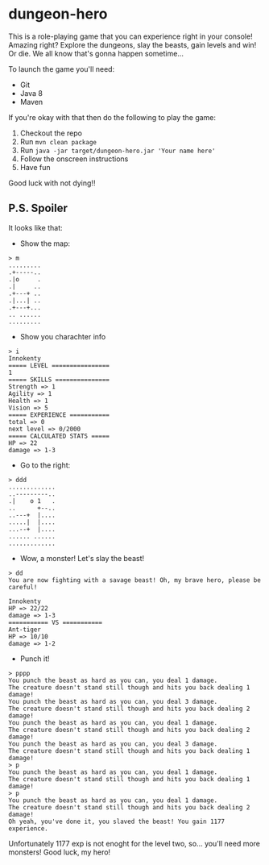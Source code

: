 # dungeon-hero

This is a role-playing game that you can experience right in your console!
Amazing right? Explore the dungeons, slay the beasts, gain levels and win!
Or die. We all know that's gonna happen sometime...

To launch the game you'll need:
* Git
* Java 8
* Maven

If you're okay with that then do the following to play the game:

1. Checkout the repo
1. Run ```mvn clean package```
1. Run ```java -jar target/dungeon-hero.jar 'Your name here'```
1. Follow the onscreen instructions
1. Have fun

Good luck with not dying!!

## P.S. Spoiler
It looks like that:

* Show the map:
```
> m
.........
.+-----..
.|o     .
.|     ..
.+---+ ..
.|...| ..
.+---+...
.. ......
.........
```

* Show you charachter info
```
> i
Innokenty
===== LEVEL ================
1
===== SKILLS ===============
Strength => 1
Agility => 1
Health => 1
Vision => 5
===== EXPERIENCE ===========
total => 0
next level => 0/2000
===== CALCULATED STATS =====
HP => 22
damage => 1-3
```

* Go to the right:
```
> ddd
.............
..---------..
.|    o 1   .
..      +--..
..---+  |....
.....|  |....
...--+  |....
...... ......
.............
```

* Wow, a monster! Let's slay the beast!
```
> dd
You are now fighting with a savage beast! Oh, my brave hero, please be careful!

Innokenty
HP => 22/22
damage => 1-3
=========== VS ===========
Ant-tiger
HP => 10/10
damage => 1-2
```

* Punch it!
```
> pppp
You punch the beast as hard as you can, you deal 1 damage.
The creature doesn't stand still though and hits you back dealing 1 damage!
You punch the beast as hard as you can, you deal 3 damage.
The creature doesn't stand still though and hits you back dealing 2 damage!
You punch the beast as hard as you can, you deal 1 damage.
The creature doesn't stand still though and hits you back dealing 2 damage!
You punch the beast as hard as you can, you deal 3 damage.
The creature doesn't stand still though and hits you back dealing 1 damage!
> p
You punch the beast as hard as you can, you deal 1 damage.
The creature doesn't stand still though and hits you back dealing 1 damage!
> p
You punch the beast as hard as you can, you deal 1 damage.
The creature doesn't stand still though and hits you back dealing 2 damage!
Oh yeah, you've done it, you slaved the beast! You gain 1177 experience.
```

Unfortunately 1177 exp is not enoght for the level two, so... you'll need more monsters! Good luck, my hero!
